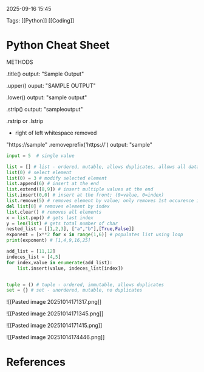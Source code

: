 
2025-09-16  15:45

Tags: [[Python]] [[Coding]] 

# Python Cheat Sheet


METHODS

.title()
output: "Sample Output"

.upper()
ouput: "SAMPLE OUTPUT"

.lower()
output: "sample output"

.strip()
output: "sampleoutput"

.rstrip or .lstrip
- right of left whitespace removed

"https://sample"
.removeprefix('https://')
output: "sample"


```python
input = 5  # single value

list = [] # list - ordered, mutable, allows duplicates, allows all data types
list(0) # select element
list(0) = 3 # modify selected element
list.append(6) # insert at the end
list.extend([8,9]) # insert multiple values at the end
list.insert(0,0) # insert at the front; (0=value, 0=index)
list.remove(5) # removes element by value; only removes 1st occurence if there are duplicates
del list[0] # removes element by index
list.clear() # removes all elements
x = list.pop() # gets last index
y = len(list) # gets total number of char
nested_list = [[1,2,3], ["a","b"],[True,False]]
exponent = [x**2 for x in range(1,6)] # populates list using loop
print(exponent) # [1,4,9,16,25]

add_list = [11,12]
indeces_list = [4,5]
for index,value in enumerate(add_list):
	list.insert(value, indeces_list[index])


tuple = () # tuple - ordered, immutable, allows duplicates
set = {} # set - unordered, mutable, no duplicates
```


![[Pasted image 20251014171317.png]]

![[Pasted image 20251014171345.png]]

![[Pasted image 20251014171415.png]]

![[Pasted image 20251014174446.png]]





# References
